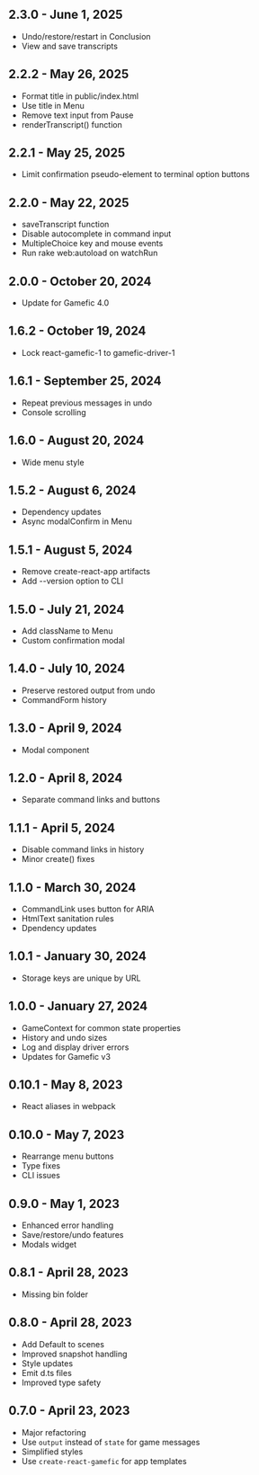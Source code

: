 ## 2.3.0 - June 1, 2025
- Undo/restore/restart in Conclusion
- View and save transcripts

## 2.2.2 - May 26, 2025
- Format title in public/index.html
- Use title in Menu
- Remove text input from Pause
- renderTranscript() function

## 2.2.1 - May 25, 2025
- Limit confirmation pseudo-element to terminal option buttons

## 2.2.0 - May 22, 2025
- saveTranscript function
- Disable autocomplete in command input
- MultipleChoice key and mouse events
- Run rake web:autoload on watchRun

## 2.0.0 - October 20, 2024
- Update for Gamefic 4.0

## 1.6.2 - October 19, 2024
- Lock react-gamefic-1 to gamefic-driver-1

## 1.6.1 - September 25, 2024
- Repeat previous messages in undo
- Console scrolling

## 1.6.0 - August 20, 2024
- Wide menu style

## 1.5.2 - August 6, 2024
- Dependency updates
- Async modalConfirm in Menu

## 1.5.1 - August 5, 2024
- Remove create-react-app artifacts
- Add --version option to CLI

## 1.5.0 - July 21, 2024
- Add className to Menu
- Custom confirmation modal

## 1.4.0 - July 10, 2024
- Preserve restored output from undo
- CommandForm history

## 1.3.0 - April 9, 2024
- Modal component

## 1.2.0 - April 8, 2024
- Separate command links and buttons

## 1.1.1 - April 5, 2024
- Disable command links in history
- Minor create() fixes

## 1.1.0 - March 30, 2024
- CommandLink uses button for ARIA
- HtmlText sanitation rules
- Dpendency updates

## 1.0.1 - January 30, 2024
- Storage keys are unique by URL

## 1.0.0 - January 27, 2024
- GameContext for common state properties
- History and undo sizes
- Log and display driver errors
- Updates for Gamefic v3

## 0.10.1 - May 8, 2023
- React aliases in webpack

## 0.10.0 - May 7, 2023
- Rearrange menu buttons
- Type fixes
- CLI issues

## 0.9.0 - May 1, 2023
- Enhanced error handling
- Save/restore/undo features
- Modals widget

## 0.8.1 - April 28, 2023
- Missing bin folder

## 0.8.0 - April 28, 2023
- Add Default to scenes
- Improved snapshot handling
- Style updates
- Emit d.ts files
- Improved type safety

## 0.7.0 - April 23, 2023
- Major refactoring
- Use `output` instead of `state` for game messages
- Simplified styles
- Use `create-react-gamefic` for app templates
